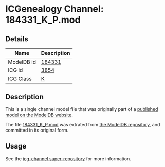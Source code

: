 # ICGenealogy Channel: 184331\_K\_P.mod

## Details

Name | Description
---- | -----------
ModelDB id | [184331](http://senselab.med.yale.edu/ModelDB/ShowModel.cshtml?model=184331)
ICG id | [3854](http://icg.neurotheory.ox.ac.uk/channels/1/3854)
ICG Class | [K](http://icg.neurotheory.ox.ac.uk/channels/1)

## Description

This is a single channel model file that was originally part of a [published model on the ModelDB website](http://senselab.med.yale.edu/mModelDB/ShowModel.cshtml?model=184331).

The file [184331\_K\_P.mod](184331_K_P.mod) was extrated from [the ModelDB repository](http://senselab.med.yale.edu/ModelDB/ShowModel.cshtml?model=184331), and committed in its original form.

## Usage

See the [icg-channel super-repository](https://github.com/icgenealogy/icg-channels) for more information.